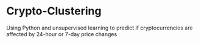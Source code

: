 # Crypto-Clustering
Using Python and unsupervised learning to predict if cryptocurrencies are affected by 24-hour or 7-day price changes
